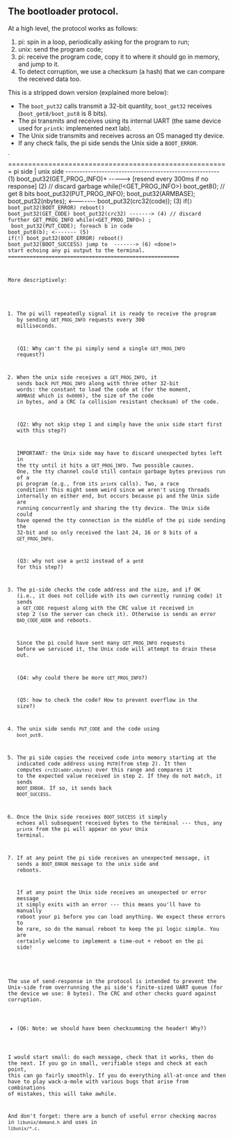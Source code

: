 ## The bootloader protocol.

At a high level, the protocol works as follows: 
  1. pi: spin in a loop, periodically asking for the program to run;
  2. unix: send the program code;
  3. pi: receive the program code, copy it to where it should go in
     memory, and jump to it.
  4. To detect corruption, we use a checksum (a hash) that we can
     compare the received data too.

This is a stripped down version (explained more below):
 - The `boot_put32` calls transmit a 32-bit quantity,
   `boot_get32` receives (`boot_get8/boot_put8` is 8 bits).
 - The pi transmits and receives using its internal UART (the same 
    device used for `printk`: implemented next lab).  
 - The Unix side transmits and receives across an OS managed tty device.
 - If any check fails, the pi side sends the Unix side a `BOOT_ERROR`.


`
     =======================================================
             pi side             |               unix side
     -------------------------------------------------------
              (1)
      boot_put32(GET_PROG_INFO)+ ----->
      [resend every 300ms 
          if no response]
                                            (2)
                                      // discard garbage
                                      while(!<GET_PROG_INFO>)
                                        boot_get8();  // get 8 bits
                                      boot_put32(PUT_PROG_INFO);
                                      boot_put32(ARMBASE);
                                      boot_put32(nbytes);
                             <------- boot_put32(crc32(code));
            (3)
      if(<code collision>)
        boot_put32(BOOT_ERROR)
        reboot()
      boot_put32(GET_CODE)
      boot_put32(crc32)      ------->
                                            (4)
                                      // discard further GET_PROG_INFO
                                      while(<GET_PROG_INFO>)
                                            ;
                                      <check crc = the crc value sent>
                                      boot_put32(PUT_CODE);
                                      foreach b in code
                                           boot_put8(b);
                              <-------
            (5)
     <copy code to addr>
     if(!<check code crc32>)
        boot_put32(BOOT_ERROR)
        reboot()
     boot_put32(BOOT_SUCCESS)
     jump to <ARMBASE>
                              ------->
                                            (6)
                                       <done!>
                                       start echoing any pi output to 
                                       the terminal.
     =======================================================

More descriptively:

  1. The pi will repeatedly signal it is ready to receive the program by
     sending `GET_PROG_INFO` requests every 300 milliseconds. 

     (Q1: Why can't the pi simply send a single `GET_PROG_INFO` request?)

  2. When the unix side receives a `GET_PROG_INFO`, it sends back
     `PUT_PROG_INFO` along with three other 32-bit words: the constant
     to load the code at (for the moment, `ARMBASE` which is `0x8000`),
     the size of the code in bytes,  and a CRC (a collision resistant
     checksum) of the code.

     (Q2: Why not skip step 1 and simply have the unix side start first
     with this step?)

     IMPORTANT: the Unix side may have to discard unexpected bytes left in
     the tty until it hits a `GET_PROG_INFO`.  Two possible causes.  One,
     the tty channel could still contain garbage bytes previous run of a
     pi program (e.g., from its `printk` calls).  Two, a race condition!
     This might seem weird since we aren't using threads internally on
     either end, but occurs because pi and the Unix side are running
     concurrently and sharing the tty device.  The Unix side could have
     opened the tty connection in the middle of the pi side sending
     the 32-bit and so only received the last 24, 16 or 8 bits of a
     `GET_PROG_INFO`.

     (Q3: why not use a `get32` instead of a `get8` for this step?)

  3. The pi-side checks the code address and the size, and if OK (i.e.,
     it does not collide with its own currently running code) it sends a
     `GET_CODE` request along with the CRC value it received in step
     2 (so the server can check it).  Otherwise is sends an error
     `BAD_CODE_ADDR` and reboots.

     Since the pi could have sent many `GET_PROG_INFO` requests before
     we serviced it, the Unix code will attempt to drain these out.

     (Q4: why could there be more `GET_PROG_INFO`?)


     (Q5: how to check the code?  How to prevent overflow in
     the size?)

  4. The unix side sends `PUT_CODE` and the code using `boot_put8`.

  5. The pi side copies the received code into memory starting at the
     indicated code address using `PUT8`(from step 2).  It then computes
     `crc32(addr,nbytes)` over this range and compares it to the
     expected value received in step 2.  If they do not match, it sends
     `BOOT_ERROR`.  If so, it sends back `BOOT_SUCCESS`.

  6. Once the Unix side receives `BOOT_SUCCESS` it simply echoes all
     subsequent received bytes to the terminal --- thus, any `printk`
     from the pi will appear on your Unix terminal.

  7. If at any point the pi side receives an unexpected message, it
     sends a `BOOT_ERROR` message to the unix side and reboots.

     If at any point the Unix side receives an unexpected or error message
     it simply exits with an error --- this means you'll have to manually
     reboot your pi before you can load anything.  We expect these errors
     to be rare, so do the manual reboot to keep the pi logic simple.
     You are certainly welcome to implement a time-out + reboot on the
     pi side!

The use of send-response in the protocol is intended to prevent the
Unix-side from overrunning the pi side's finite-sized UART queue (for
the device we use: 8 bytes).  The CRC and other checks guard against
corruption.

  - (Q6: Note: we should have been checksumming the header!    Why?)

I would start small: do each message, check that it works, then do
the next.  If you go in small, verifiable steps and check at each point,
this can go fairly smoothly.  If you do everything all-at-once and then
have to play wack-a-mole with various bugs that arise from combinations
of mistakes, this will take awhile.

And don't forget: there are a bunch of useful error checking macros in
`libunix/demand.h` and uses in `libunix/*.c`.
